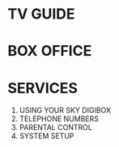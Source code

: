 # TV GUIDE
# BOX OFFICE
# SERVICES
1. USING YOUR SKY DIGIBOX
2. TELEPHONE NUMBERS
3. PARENTAL CONTROL
4. SYSTEM SETUP
